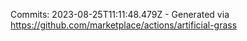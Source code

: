 Commits: 2023-08-25T11:11:48.479Z - Generated via https://github.com/marketplace/actions/artificial-grass
<br>
